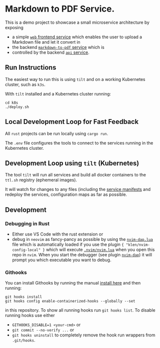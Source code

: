 # Markdown to PDF Service.

This is a demo project to showcase a small microservice architecture by exposing

- a simple [`web` frontend service](web/src/main.rs) which enables the user to
  upload a Markdown file and let it convert in
- the backend [`markdown-to-pdf` service](markdown-to-pdf/src/main.rs) which is
- controlled by the backend [`api` service](api/src/main.rs).

## Run Instructions

The easiest way to run this is using `tilt` and on a working Kubernetes cluster,
such as `k3s`.

With `tilt` installed and a Kubernetes cluster running:

```shell
cd k8s
./deploy.sh
```

## Local Development Loop for Fast Feedback

All `rust` projects can be run locally using `cargo run`.

The `.env` file configures the tools to connect to the services running in the
Kubernetes cluster.

## Development Loop using `tilt` (Kubernetes)

The tool `tilt` will run all services and build all docker containers to the
`ttl.sh` registry (ephemeral images).

It will watch for changes to any files (including the [service manifests](k8s)
and redeploy the services, configuration maps as far as possible.

## Development

### Debugging in Rust

- Either use VS Code with the rust extension or
- debug in `neovim` as fancy-pancy as possible by using the
  [`nvim-dap.lua`](.nvim/nvim-dap.lua) file which is automatically loaded if you
  use the plugin `{ "klen/nvim-config-local" }` which will execute
  [`.nvim/nvim.lua`](.nvim/nvim.lua) when you open this repo in `nvim`. When you
  start the debugger (see plugin
  [`nvim-dap`](https://github.com/mfussenegger/nvim-dap)) it will prompt you
  which executable you want to debug.

### Githooks

You can install Githooks by running the manual
[install here](https://github.com/gabyx/Githooks#quick-secure) and then running:

```shell
git hooks install
git hooks config enable-containerized-hooks --globally --set
```

in this repository. To show all running hooks run `git hooks list`. To disable
running hooks use either

- `GITHOOKS_DISABLE=1 <your-cmd>` or
- `git commit --no-verify ...` or
- `git hooks uninstall` to completely remove the hook run wrappers from
  `.git/hooks`.
